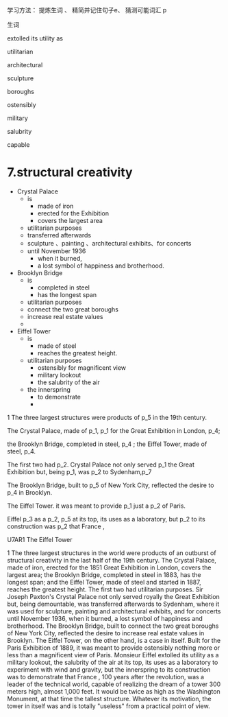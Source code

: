 学习方法： 提炼生词 、 精简并记住句子e、 猜测可能词汇 p

生词

extolled its utility as 

utilitarian

architectural 

sculpture

boroughs

ostensibly

military 

salubrity

capable



# 7.structural creativity

- Crystal Palace
  - is 
    - made of iron
    - erected for the Exhibition 
    - covers the largest area
  - utilitarian purposes
  -  transferred afterwards
    - sculpture 、painting 、architectural exhibits、for concerts 
  - until November 1936
    - when it burned,
    - a lost symbol of happiness and brotherhood.
- Brooklyn Bridge
  - is
    - completed in steel
    - has the longest span
  -  utilitarian purposes
    - connect the two great boroughs
    -  increase real estate values
  - 
- Eiffel Tower
  - is
    - made of steel
    - reaches the greatest height. 
  - utilitarian purposes
    - ostensibly  for magnificent  view 
    - military lookout
    - the salubrity of the air
  - the innerspring
    -  to demonstrate
    - 



1 The three largest structures were products of p_5 in the 19th century. 

The Crystal Palace, made of p_1, p_1 for the Great Exhibition in London, p_4; 

the Brooklyn Bridge, completed in steel, p_4 ; the Eiffel Tower, made of steel, p_4. 

The first two had p_2. Crystal Palace not only served p_1 the Great Exhibition but, being p_1, was p_2 to Sydenham,p_7

The Brooklyn Bridge, built to p_5 of New York City, reflected the desire to p_4 in Brooklyn. 

The Eiffel Tower. it was meant to provide p_1 just a p_2 of Paris. 

Eiffel p_3 as a p_2, p_5 at its top, its uses as a laboratory, but p_2 to its construction was p_2 that France ,  



U7AR1 The Eiffel Tower



1 The three largest structures in the world were products of an outburst of structural creativity in the last half of the 19th century. The Crystal Palace, made of iron, erected for the 1851 Great Exhibition in London, covers the largest area; the Brooklyn Bridge, completed in steel in 1883, has the longest span; and the Eiffel Tower, made of steel and started in 1887, reaches the greatest height. The first two had utilitarian purposes. Sir Joseph Paxton's Crystal Palace not only served royally the Great Exhibition but, being demountable, was transferred afterwards to Sydenham, where it was used for sculpture, painting and architectural exhibits, and for concerts until November 1936, when it burned, a lost symbol of happiness and brotherhood. The Brooklyn Bridge, built to connect the two great boroughs of New York City, reflected the desire to increase real estate values in Brooklyn. The Eiffel Tower, on the other hand, is a case in itself. Built for the Paris Exhibition of 1889, it was meant to provide ostensibly nothing more or less than a magnificent view of Paris. Monsieur Eiffel extolled its utility as a military lookout, the salubrity of the air at its top, its uses as a laboratory to experiment with wind and gravity, but the innerspring to its construction was to demonstrate that France , 100 years after the revolution, was a leader of the technical world, capable of realizing the dream of a tower 300 meters high, almost 1,000 feet. It would be twice as high as the Washington Monument, at that time the tallest structure. Whatever its motivation, the tower in itself was and is totally "useless" from a practical point of view. 